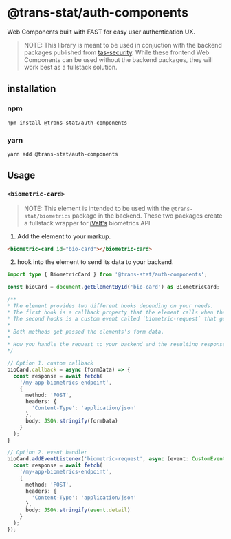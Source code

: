 # @trans-stat/auth-components
Web Components built with FAST for easy user authentication UX.

> NOTE: This library is meant to be used in conjuction with the backend packages published from [tas-security](https://github.com/trans-stat/tas-security).
While these frontend Web Components can be used without the backend packages, they will work best as a fullstack solution.

## installation
### npm
```shell
npm install @trans-stat/auth-components
```
### yarn
```shell
yarn add @trans-stat/auth-components
```

## Usage
### `<biometric-card>`
> NOTE: This element is intended to be used with the `@trans-stat/biometrics` package in the backend.
These two packages create a fullstack wrapper for [iValt's](https://ivalt.com) biometrics API
1. Add the element to your markup.
```html
<biometric-card id="bio-card"></biometric-card>
```
2. hook into the element to send its data to your backend.
```ts
import type { BiometricCard } from '@trans-stat/auth-components';

const bioCard = document.getElementById('bio-card') as BiometricCard;

/**
* The element provides two different hooks depending on your needs.
* The first hook is a callback property that the element calls when the submit button is clicked.
* The second hooks is a custom event called `biometric-request` that gets emitted when the submit button is clicked.
*
* Both methods get passed the elements's form data.
* 
* How you handle the request to your backend and the resulting response is entirely up to you and your choice of frameworks.
*/

// Option 1. custom callback
bioCard.callback = async (formData) => {
  const response = await fetch(
    '/my-app-biometrics-endpoint',
    {
      method: 'POST',
      headers: {
        'Content-Type': 'application/json'
      },
      body: JSON.stringify(formData)
    }
  );
}

// Option 2. event handler
bioCard.addEventListener('biometric-request', async (event: CustomEvent<{ mobileNumber: string }>) => {
  const response = await fetch(
    '/my-app-biometrics-endpoint',
    {
      method: 'POST',
      headers: {
        'Content-Type': 'application/json'
      },
      body: JSON.stringify(event.detail)
    }
  );
});
```